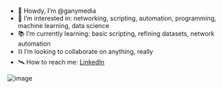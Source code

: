 - 🤠 Howdy, I’m @ganymedia
- 🌌 I’m interested in: networking, scripting, automation, programming, machine learning, data science
- 📚 I’m currently learning: basic scripting, refining datasets, network automation
- ⛓ I’m looking to collaborate on anything, really
- 🛰️ How to reach me: [LinkedIn](https://www.linkedin.com/in/austin-pol/)

![image](https://github.com/ganymedia/ganymedia/assets/134575042/c68e8184-6611-450e-a7e7-4aecbbfad9d7)


<!---
ganymedia/ganymedia is a ✨ special ✨ repository because its `README.md` (this file) appears on your GitHub profile.
You can click the Preview link to take a look at your changes.
--->
